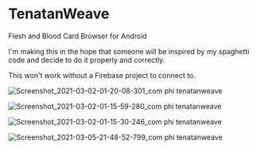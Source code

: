 # TenatanWeave
 Flesh and Blood Card Browser for Android

I'm making this in the hope that someone will be inspired by my spaghetti code and decide to do it properly and correctly.

This won't work without a Firebase project to connect to.

![Screenshot_2021-03-02-01-20-08-301_com phi tenatanweave](https://user-images.githubusercontent.com/13281755/109626696-b4926000-7af5-11eb-833c-5ee73136ad7c.png)

![Screenshot_2021-03-02-01-15-59-280_com phi tenatanweave](https://user-images.githubusercontent.com/13281755/109626593-99275500-7af5-11eb-86e0-10167a78af69.png)

![Screenshot_2021-03-02-01-15-30-246_com phi tenatanweave](https://user-images.githubusercontent.com/13281755/109626567-8f9ded00-7af5-11eb-83e6-a2858baafff8.png)

![Screenshot_2021-03-05-21-48-52-799_com phi tenatanweave](https://user-images.githubusercontent.com/13281755/110196984-2112a500-7dfd-11eb-89c6-91e337f6fc78.png)

